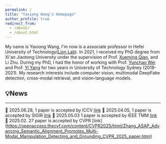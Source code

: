 ```yaml
---
permalink: /
title: "Yaxiong Wang's Homepage"
author_profile: true
redirect_from: 
  - /about/
  - /about.html
---
```


My name is Yaxiong Wang, I'm now is a associate professor in Hefei University of Technology([Lion Lab](https://lion-hfut.github.io/cn-cn/)). In 2021, I received my PhD degree from Xi'an Jiaotong University under the supervision of Prof. [Xueming Qian](https://scholar.google.com/citations?user=skQCiQQAAAAJ&hl=en), and Li Zhu. During my PhD, I had the honor of working with Prof. [Yunchao Wei](https://scholar.google.com.sg/citations?user=qL9Csv0AAAAJ&hl=en) and Prof. [Yi Yang](https://scholar.google.com/citations?user=RMSuNFwAAAAJ&hl=en) for two years in University of Technology Sydney (2019-2021). My research interests include computer vision, multimodal DeepFake detection, cross-modal retrieval, and vision-language models. 


## 💡News
------
:tada: 2025.06.28, 1 paper is accepted by ICCV [link](https://arxiv.org/pdf/2411.17776)
:tada: 2025.04.05, 1 paper is accepted by SIGIR [link](https://arxiv.org/pdf/2410.17810)
:tada: 2025.05.03  1 paper is accepted by IEEE TMM [link](https://arxiv.org/abs/2504.05316)
:tada: 2025.02. 27 paper is accepted by CVPR [link] (https://openaccess.thecvf.com/content/CVPR2025/html/Zhang_ASAP_Advancing_Semantic_Alignment_Promotes_Multi-Modal_Manipulation_Detecting_and_Grounding_CVPR_2025_paper.html)



